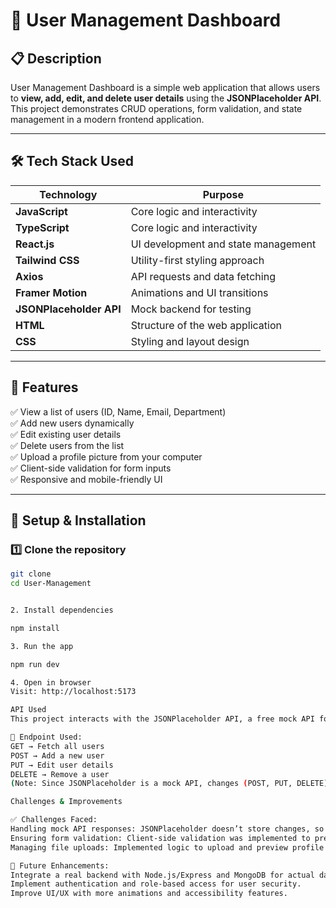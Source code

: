 # 📌 User Management Dashboard

## 📋 Description
User Management Dashboard is a simple web application that allows users to **view, add, edit, and delete user details** using the **JSONPlaceholder API**. This project demonstrates CRUD operations, form validation, and state management in a modern frontend application.

---

## 🛠️ Tech Stack Used

| Technology  | Purpose |
|-------------|---------|
| **JavaScript** | Core logic and interactivity |
| **TypeScript** | Core logic and interactivity |
| **React.js** | UI development and state management |
| **Tailwind CSS** | Utility-first styling approach |
| **Axios** | API requests and data fetching |
| **Framer Motion** | Animations and UI transitions |
| **JSONPlaceholder API** | Mock backend for testing |
| **HTML**    | Structure of the web application |
| **CSS**     | Styling and layout design |

---

## 🚀 Features

✅ View a list of users (ID, Name, Email, Department)  
✅ Add new users dynamically  
✅ Edit existing user details  
✅ Delete users from the list  
✅ Upload a profile picture from your computer  
✅ Client-side validation for form inputs  
✅ Responsive and mobile-friendly UI  

---

## 📌 Setup & Installation

### 1️⃣ Clone the repository  
```bash
git clone 
cd User-Management


2. Install dependencies

npm install

3. Run the app

npm run dev

4. Open in browser
Visit: http://localhost:5173

API Used
This project interacts with the JSONPlaceholder API, a free mock API for testing.

📌 Endpoint Used:
GET → Fetch all users
POST → Add a new user
PUT → Edit user details
DELETE → Remove a user
(Note: Since JSONPlaceholder is a mock API, changes (POST, PUT, DELETE) are not persisted.)

Challenges & Improvements

✅ Challenges Faced:
Handling mock API responses: JSONPlaceholder doesn’t store changes, so state management was crucial for a smooth user experience.
Ensuring form validation: Client-side validation was implemented to prevent incorrect user inputs.
Managing file uploads: Implemented logic to upload and preview profile pictures for a more personalized experience.

🚀 Future Enhancements:
Integrate a real backend with Node.js/Express and MongoDB for actual data storage.
Implement authentication and role-based access for user security.
Improve UI/UX with more animations and accessibility features.
